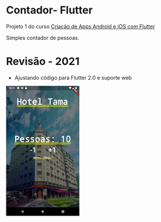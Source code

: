 # Contador- Flutter

Projeto 1 do curso [Criação de Apps Android e iOS com Flutter](https://www.udemy.com/curso-completo-flutter-app-android-ios/)

Simples contador de pessoas.

# Revisão - 2021
- Ajustando código para Flutter 2.0 e suporte web  

<img src="./Screenshot_1560120664.png" width="200">
